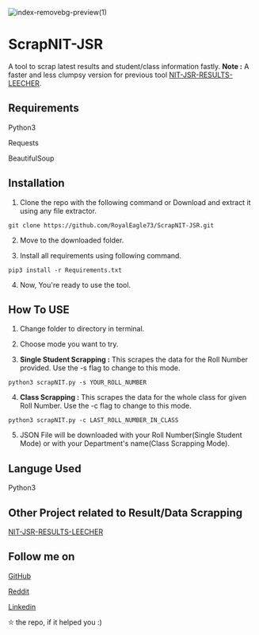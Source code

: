 ![index-removebg-preview(1)](https://user-images.githubusercontent.com/34307370/101792466-bf5adb80-3b2a-11eb-9f72-8452db6b476d.png)
# ScrapNIT-JSR
A tool to scrap latest results and student/class information fastly.
**Note :** A faster and less clumpsy version for previous tool [NIT-JSR-RESULTS-LEECHER](https://github.com/RoyalEagle73/NIT-JSR-Result-Leecher).

## Requirements
Python3

Requests

BeautifulSoup


## Installation
1. Clone the repo with the following command or Download and extract it using any file extractor.

`git clone https://github.com/RoyalEagle73/ScrapNIT-JSR.git`

2. Move to the downloaded folder.

3. Install all requirements using following command.

`pip3 install -r Requirements.txt`

4. Now, You're ready to use the tool.

## How To USE
1. Change folder to directory in terminal.

2. Choose mode you want to try.

3. **Single Student Scrapping :** This scrapes the data for the Roll Number provided. Use the -s flag to change to this mode.

`python3 scrapNIT.py -s YOUR_ROLL_NUMBER`

4. **Class Scrapping :** This scrapes the data for the whole class for given Roll Number. Use the -c flag to change to this mode.

`python3 scrapNIT.py -c LAST_ROLL_NUMBER_IN_CLASS`

5. JSON File will be downloaded with your Roll Number(Single Student Mode) or with your Department's name(Class Scrapping Mode).


## Languge Used
Python3

## Other Project related to Result/Data Scrapping
[NIT-JSR-RESULTS-LEECHER](https://github.com/RoyalEagle73/NIT-JSR-Result-Leecher)

## Follow me on
[GitHub](https://Github.com/Royaleagle73)

[Reddit](https://reddit.com/u/royaleagle73)

[Linkedin](https://www.linkedin.com/in/deepakchauhan878)

⛥ the repo, if it helped you :)